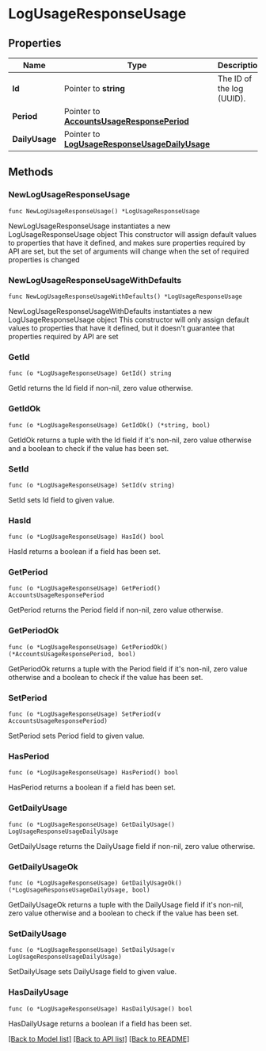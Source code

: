 # LogUsageResponseUsage

## Properties

Name | Type | Description | Notes
------------ | ------------- | ------------- | -------------
**Id** | Pointer to **string** | The ID of the log (UUID). | [optional] 
**Period** | Pointer to [**AccountsUsageResponsePeriod**](AccountsUsageResponsePeriod.md) |  | [optional] 
**DailyUsage** | Pointer to [**LogUsageResponseUsageDailyUsage**](LogUsageResponseUsageDailyUsage.md) |  | [optional] 

## Methods

### NewLogUsageResponseUsage

`func NewLogUsageResponseUsage() *LogUsageResponseUsage`

NewLogUsageResponseUsage instantiates a new LogUsageResponseUsage object
This constructor will assign default values to properties that have it defined,
and makes sure properties required by API are set, but the set of arguments
will change when the set of required properties is changed

### NewLogUsageResponseUsageWithDefaults

`func NewLogUsageResponseUsageWithDefaults() *LogUsageResponseUsage`

NewLogUsageResponseUsageWithDefaults instantiates a new LogUsageResponseUsage object
This constructor will only assign default values to properties that have it defined,
but it doesn't guarantee that properties required by API are set

### GetId

`func (o *LogUsageResponseUsage) GetId() string`

GetId returns the Id field if non-nil, zero value otherwise.

### GetIdOk

`func (o *LogUsageResponseUsage) GetIdOk() (*string, bool)`

GetIdOk returns a tuple with the Id field if it's non-nil, zero value otherwise
and a boolean to check if the value has been set.

### SetId

`func (o *LogUsageResponseUsage) SetId(v string)`

SetId sets Id field to given value.

### HasId

`func (o *LogUsageResponseUsage) HasId() bool`

HasId returns a boolean if a field has been set.

### GetPeriod

`func (o *LogUsageResponseUsage) GetPeriod() AccountsUsageResponsePeriod`

GetPeriod returns the Period field if non-nil, zero value otherwise.

### GetPeriodOk

`func (o *LogUsageResponseUsage) GetPeriodOk() (*AccountsUsageResponsePeriod, bool)`

GetPeriodOk returns a tuple with the Period field if it's non-nil, zero value otherwise
and a boolean to check if the value has been set.

### SetPeriod

`func (o *LogUsageResponseUsage) SetPeriod(v AccountsUsageResponsePeriod)`

SetPeriod sets Period field to given value.

### HasPeriod

`func (o *LogUsageResponseUsage) HasPeriod() bool`

HasPeriod returns a boolean if a field has been set.

### GetDailyUsage

`func (o *LogUsageResponseUsage) GetDailyUsage() LogUsageResponseUsageDailyUsage`

GetDailyUsage returns the DailyUsage field if non-nil, zero value otherwise.

### GetDailyUsageOk

`func (o *LogUsageResponseUsage) GetDailyUsageOk() (*LogUsageResponseUsageDailyUsage, bool)`

GetDailyUsageOk returns a tuple with the DailyUsage field if it's non-nil, zero value otherwise
and a boolean to check if the value has been set.

### SetDailyUsage

`func (o *LogUsageResponseUsage) SetDailyUsage(v LogUsageResponseUsageDailyUsage)`

SetDailyUsage sets DailyUsage field to given value.

### HasDailyUsage

`func (o *LogUsageResponseUsage) HasDailyUsage() bool`

HasDailyUsage returns a boolean if a field has been set.


[[Back to Model list]](../README.md#documentation-for-models) [[Back to API list]](../README.md#documentation-for-api-endpoints) [[Back to README]](../README.md)


